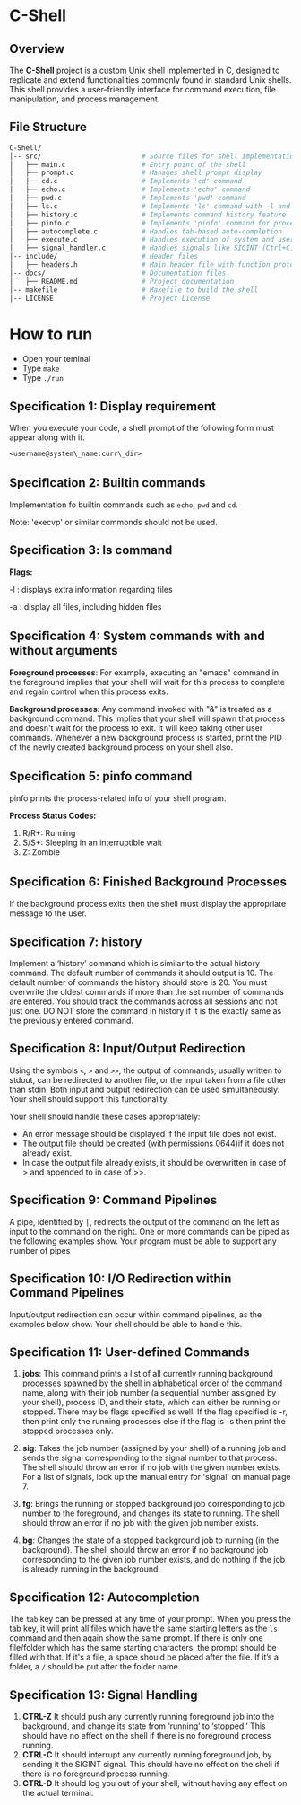 # C-Shell

## Overview

The **C-Shell** project is a custom Unix shell implemented in C, designed to replicate and extend functionalities commonly found in standard Unix shells. This shell provides a user-friendly interface for command execution, file manipulation, and process management.

## File Structure
```bash
C-Shell/
│-- src/                         # Source files for shell implementation
│   ├── main.c                   # Entry point of the shell
│   ├── prompt.c                 # Manages shell prompt display
│   ├── cd.c                     # Implements 'cd' command
│   ├── echo.c                   # Implements 'echo' command
│   ├── pwd.c                    # Implements 'pwd' command
│   ├── ls.c                     # Implements 'ls' command with -l and -a flags
│   ├── history.c                # Implements command history feature
│   ├── pinfo.c                  # Implements 'pinfo' command for process info
│   ├── autocomplete.c           # Handles tab-based auto-completion
│   ├── execute.c                # Handles execution of system and user commands
│   ├── signal_handler.c         # Handles signals like SIGINT (Ctrl+C)
│-- include/                     # Header files
│   ├── headers.h                # Main header file with function prototypes
│-- docs/                        # Documentation files
│   ├── README.md                # Project documentation
│-- makefile                     # Makefile to build the shell
│-- LICENSE                      # Project License

```
# How to run

- Open your teminal
- Type `make`
- Type `./run`

## Specification 1: Display requirement

When you execute your code, a shell prompt of the following form must appear along with it.

`<username@system\_name:curr\_dir>`

## Speciﬁcation 2: Builtin commands

Implementation fo builtin commands such as `echo`, `pwd` and `cd`.

Note: 'execvp' or similar commonds should not be used.

## Specification 3: ls command

**Flags:**

-l : displays extra information regarding files

-a : display all files, including hidden files

## Speciﬁcation 4: System commands with and without arguments

**Foreground processes**: For example, executing an "emacs" command in the foreground implies that your shell will wait for this process to complete and regain control when this process exits.

**Background processes**: Any command invoked with "&" is treated as a background command. This implies that your shell will spawn that process and doesn't wait for the process to exit. It will keep taking other user commands. Whenever a new background process is started, print the PID of the newly created background process on your shell also.

## Speciﬁcation 5: pinfo command

pinfo prints the process-related info of your shell program.

**Process Status Codes:**

1. R/R+: Running
2. S/S+: Sleeping in an interruptible wait
3. Z: Zombie

## Speciﬁcation 6: Finished Background Processes

If the background process exits then the shell must display the appropriate message to the user.

## Specification 7: history

Implement a ‘history’ command which is similar to the actual history command. The default number of commands it should output is 10. The default number of commands the history should store is 20. You must overwrite the oldest commands if more than the set number of commands are entered. You should track the commands across all sessions and not just one. DO NOT store the command in history if it is the exactly same as the previously entered command.

## Specification 8: Input/Output Redirection

Using the symbols `<`, `>` and `>>`, the output of commands, usually written to stdout, can be redirected to another file, or the input taken from a file other than stdin. Both input and output redirection can be used simultaneously. Your shell should support this functionality.

Your shell should handle these cases appropriately:

- An error message should be displayed if the input file does not exist.
- The output file should be created (with permissions 0644)if it does not already exist.
- In case the output file already exists, it should be overwritten in case of > and appended to in case of >>.

## Specification 9: Command Pipelines

A pipe, identified by `|`, redirects the output of the command on the left as input to the command on the right. One or more commands can be piped as the following examples show. Your program must be able to support any number of pipes

## Specification 10: I/O Redirection within Command Pipelines

Input/output redirection can occur within command pipelines, as the examples below show. Your shell should be able to handle this.

## Specification 11: User-defined Commands

1. **jobs**: This command prints a list of all currently running background processes spawned by the shell in alphabetical order of the command name, along with their job number (a sequential number assigned by your shell), process ID, and their state, which can either be running or stopped. There may be flags specified as well. If the flag specified is -r, then print only the running processes else if the flag is -s then print the stopped processes only.

2. **sig**: Takes the job number (assigned by your shell) of a running job and sends the signal corresponding to the signal number to that process. The shell should throw an error if no job with the given number exists. For a list of signals, look up the manual entry for 'signal' on manual page 7.

3. **fg**: Brings the running or stopped background job corresponding to job number to the foreground, and changes its state to running. The shell should throw an error if no job with the given job number exists.

4. **bg**: Changes the state of a stopped background job to running (in the background). The shell should throw an error if no background job corresponding to the given job number exists, and do nothing if the job is already running in the background.

## Specification 12: Autocompletion

The `tab` key can be pressed at any time of your prompt. When you press the tab key, it will print all files which have the same starting letters as the `ls` command and then again show the same prompt. If there is only one file/folder which has the same starting characters, the prompt should be filled with that. If it's a file, a space should be placed after the file. If it’s a folder, a `/` should be put after the folder name.

## Specification 13: Signal Handling

1. **CTRL-Z** It should push any currently running foreground job into the background, and change its state from ‘running’ to ‘stopped.’ This should have no effect on the shell if there is no foreground process running.
2. **CTRL-C** It should interrupt any currently running foreground job, by sending it the SIGINT signal. This should have no effect on the shell if there is no foreground process running.
3. **CTRL-D** It should log you out of your shell, without having any effect on the actual terminal.
